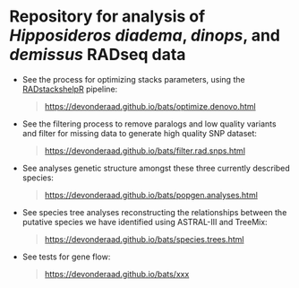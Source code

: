 Repository for analysis of *Hipposideros diadema*, *dinops*, and *demissus* RADseq data
==================================================================================

*   See the process for optimizing stacks parameters, using the [RADstackshelpR](https://github.com/DevonDeRaad/RADstackshelpR) pipeline:

    > <https://devonderaad.github.io/bats/optimize.denovo.html>

*   See the filtering process to remove paralogs and low quality variants and filter for missing data to generate high quality SNP dataset:

    > <https://devonderaad.github.io/bats/filter.rad.snps.html>

*   See analyses genetic structure amongst these three currently described species:

    > <https://devonderaad.github.io/bats/popgen.analyses.html>

*   See species tree analyses reconstructing the relationships between the putative species we have identified using ASTRAL-III and TreeMix:

    > <https://devonderaad.github.io/bats/species.trees.html>
    
*   See tests for gene flow:

    > <https://devonderaad.github.io/bats/xxx>
